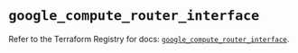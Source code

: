 # `google_compute_router_interface`

Refer to the Terraform Registry for docs: [`google_compute_router_interface`](https://registry.terraform.io/providers/hashicorp/google/5.27.0/docs/resources/compute_router_interface).

